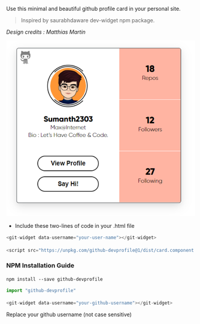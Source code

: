 Use this minimal and beautiful github profile card in your personal site.


> Inspired by saurabhdaware dev-widget npm package.

*Design credits : Matthias Martin*

![alt text](https://raw.githubusercontent.com/MovingMelody/Premium-Fonts/master/Annotation%202020-06-19%20171727.png "Logo Title Text 1")


- Include these two-lines of code in your .html file

```javascript
<git-widget data-username="your-user-name"></git-widget>

<script src="https://unpkg.com/github-devprofile@1/dist/card.component.min.mjs" type="module"></script>
```

### NPM Installation Guide

` npm install --save github-devprofile `


```javascript
import "github-devprofile"

<git-widget data-username="your-github-username"></git-widget>
```

Replace your github username (not case sensitive)